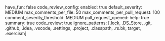 have_fun: false
code_review_config:
  enabled: true
  default_severity: MEDIUM
  max_comments_per_file: 50
  max_comments_per_pull_request: 100
  comment_severity_threshold: MEDIUM
  pull_request_opened:
    help: true
    summary: true
    code_review: true
  ignore_patterns: [.lock, .DS_Store, .git, .github, .idea, .vscode, .settings, .project, .classpath, .rs.bk, target, .exercism]
